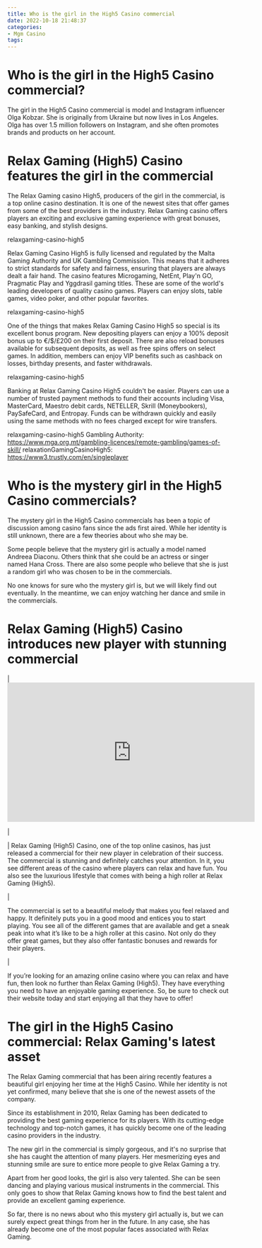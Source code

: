 ```yaml
---
title: Who is the girl in the High5 Casino commercial
date: 2022-10-18 21:48:37
categories:
- Mgm Casino
tags:
---
```



#  Who is the girl in the High5 Casino commercial?

The girl in the High5 Casino commercial is model and Instagram influencer Olga Kobzar. She is originally from Ukraine but now lives in Los Angeles. Olga has over 1.5 million followers on Instagram, and she often promotes brands and products on her account.

#  Relax Gaming (High5) Casino features the girl in the commercial

The Relax Gaming casino High5, producers of the girl in the commercial, is a top online casino destination. It is one of the newest sites that offer games from some of the best providers in the industry. Relax Gaming casino offers players an exciting and exclusive gaming experience with great bonuses, easy banking, and stylish designs.

relaxgaming-casino-high5

Relax Gaming Casino High5 is fully licensed and regulated by the Malta Gaming Authority and UK Gambling Commission. This means that it adheres to strict standards for safety and fairness, ensuring that players are always dealt a fair hand. The casino features Microgaming, NetEnt, Play'n GO, Pragmatic Play and Yggdrasil gaming titles. These are some of the world's leading developers of quality casino games. Players can enjoy slots, table games, video poker, and other popular favorites.

relaxgaming-casino-high5

One of the things that makes Relax Gaming Casino High5 so special is its excellent bonus program. New depositing players can enjoy a 100% deposit bonus up to €/$/£200 on their first deposit. There are also reload bonuses available for subsequent deposits, as well as free spins offers on select games. In addition, members can enjoy VIP benefits such as cashback on losses, birthday presents, and faster withdrawals.

relaxgaming-casino-high5

Banking at Relax Gaming Casino High5 couldn't be easier. Players can use a number of trusted payment methods to fund their accounts including Visa, MasterCard, Maestro debit cards, NETELLER, Skrill (Moneybookers), PaySafeCard, and Entropay. Funds can be withdrawn quickly and easily using the same methods with no fees charged except for wire transfers.

relaxgaming-casino-high5
Gambling Authority: https://www.mga.org.mt/gambling-licences/remote-gambling/games-of-skill/ relaxationGamingCasinoHigh5: https://www3.trustly.com/en/singleplayer

#  Who is the mystery girl in the High5 Casino commercials?

The mystery girl in the High5 Casino commercials has been a topic of discussion among casino fans since the ads first aired. While her identity is still unknown, there are a few theories about who she may be.

Some people believe that the mystery girl is actually a model named Andreea Diaconu. Others think that she could be an actress or singer named Hana Cross. There are also some people who believe that she is just a random girl who was chosen to be in the commercials.

No one knows for sure who the mystery girl is, but we will likely find out eventually. In the meantime, we can enjoy watching her dance and smile in the commercials.

#  Relax Gaming (High5) Casino introduces new player with stunning commercial

| <iframe src="https://www.youtube.com/embed/2IhclNlvcNM" frameborder="0" width="560" height="315"></iframe>

|

| Relax Gaming (High5) Casino, one of the top online casinos, has just released a commercial for their new player in celebration of their success. The commercial is stunning and definitely catches your attention. In it, you see different areas of the casino where players can relax and have fun. You also see the luxurious lifestyle that comes with being a high roller at Relax Gaming (High5).

|

The commercial is set to a beautiful melody that makes you feel relaxed and happy. It definitely puts you in a good mood and entices you to start playing. You see all of the different games that are available and get a sneak peak into what it’s like to be a high roller at this casino. Not only do they offer great games, but they also offer fantastic bonuses and rewards for their players.

|

If you’re looking for an amazing online casino where you can relax and have fun, then look no further than Relax Gaming (High5). They have everything you need to have an enjoyable gaming experience. So, be sure to check out their website today and start enjoying all that they have to offer!

#  The girl in the High5 Casino commercial: Relax Gaming's latest asset

The Relax Gaming commercial that has been airing recently features a beautiful girl enjoying her time at the High5 Casino. While her identity is not yet confirmed, many believe that she is one of the newest assets of the company.

Since its establishment in 2010, Relax Gaming has been dedicated to providing the best gaming experience for its players. With its cutting-edge technology and top-notch games, it has quickly become one of the leading casino providers in the industry.

The new girl in the commercial is simply gorgeous, and it's no surprise that she has caught the attention of many players. Her mesmerizing eyes and stunning smile are sure to entice more people to give Relax Gaming a try.

Apart from her good looks, the girl is also very talented. She can be seen dancing and playing various musical instruments in the commercial. This only goes to show that Relax Gaming knows how to find the best talent and provide an excellent gaming experience.

So far, there is no news about who this mystery girl actually is, but we can surely expect great things from her in the future. In any case, she has already become one of the most popular faces associated with Relax Gaming.